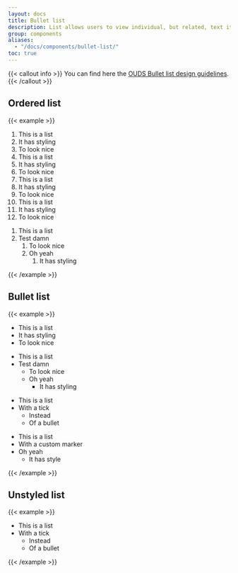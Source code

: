 ```yaml
---
layout: docs
title: Bullet list
description: List allows users to view individual, but related, text items grouped together.
group: components
aliases:
  - "/docs/components/bullet-list/"
toc: true
---
```


{{< callout info >}}
You can find here the [OUDS Bullet list design guidelines](https://unified-design-system.orange.com/472794e18/p/48a788-button).
{{< /callout >}}



## Ordered list


{{< example >}}

<ol>
    <li>This is a list</li>
    <li>It has styling</li>
    <li>To look nice</li>
    <li>This is a list</li>
    <li>It has styling</li>
    <li>To look nice</li>
    <li>This is a list</li>
    <li>It has styling</li>
    <li>To look nice</li>
    <li>This is a list</li>
    <li>It has styling</li>
    <li>To look nice</li>
</ol>

<ol>
    <li>This is a list</li>
    <li>Test damn
      <ol>
        <li>To look nice</li>
        <li>Oh yeah
          <ol>
            <li>It has styling</li>
          </ol>
        </li>
      </ol>
    </li>
</ol>

{{< /example >}}

## Bullet list

{{< example >}}
<ul>
    <li>This is a list</li>
    <li>It has styling</li>
    <li>To look nice</li>
</ul>


<ul>
    <li>This is a list</li>
    <li>Test damn
      <ul>
        <li>To look nice</li>
        <li>Oh yeah
          <ul>
            <li>It has styling</li>
          </ul>
        </li>
      </ul>
    </li>
</ul>

<ul class="list-tick">
    <li>This is a list</li>
    <li>With a tick
      <ul>
        <li>Instead</li>
        <li>Of a bullet</li>
      </ul>
    </li>
</ul>

<ul style="--bs-custom-bullet-list-marker:url(&#34;data:image/svg+xml,%3Csvg xmlns='http://www.w3.org/2000/svg' width='20' height='20' viewBox='0 0 20 20'%3E%3Cpath fill-rule='evenodd' clip-rule='evenodd' d='M15.4736 9.51371L9.99987 15.5765L4.52643 9.51371L4.52363 9.51066C3.46358 8.33406 3.55828 6.52092 4.73488 5.46086C5.86857 4.4399 7.60326 4.48484 8.6821 5.56369C8.6849 5.56674 8.68769 5.56953 8.69048 5.57232L9.52761 6.36807L9.99987 6.82256L10.4721 6.36832L11.3095 5.57232C11.3121 5.56953 11.3151 5.56674 11.3179 5.56369C11.8547 5.02414 12.5846 4.72199 13.3456 4.72402C14.9292 4.72402 16.2132 6.00752 16.2135 7.59138C16.2135 8.30029 15.9509 8.98406 15.4764 9.51066L15.4736 9.51371ZM16.7254 4.21217C14.8698 2.35688 11.8692 2.34622 9.99992 4.17891C8.13091 2.34622 5.13025 2.35688 3.27471 4.21217C1.43897 6.04817 1.40876 9.00617 3.18508 10.8787L9.99992 18.3926L16.815 10.8787C18.5911 9.00617 18.5611 6.04817 16.7254 4.21217Z'/%3E%3C/svg%3E&#34;">
    <li>This is a list</li>
    <li>With a custom marker</li>
    <li>Oh yeah
      <ul>
        <li>It has style</li>
      </ul>
    </li>
</ul>
{{< /example >}}

## Unstyled list


{{< example >}}
<ul class="unstyled-list">
    <li>This is a list</li>
    <li>With a tick
      <ul>
        <li>Instead</li>
        <li>Of a bullet</li>
      </ul>
    </li>
</ul>

{{< /example >}}
